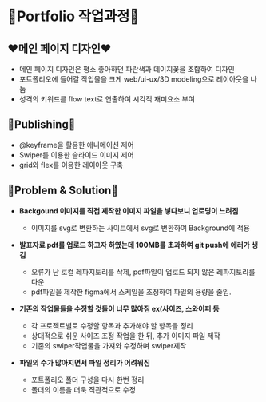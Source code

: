 💙Portfolio 작업과정💙
=============

## ❤️메인 페이지 디자인❤️
- 메인 페이지 디자인은 평소 좋아하던 파란색과 데이지꽃을 조합하여 디자인
- 포트폴리오에 들어갈 작업물을 크게 web/ui-ux/3D modeling으로 레이아웃을 나눔
- 성격의 키워드를 flow text로 연출하여 시각적 재미요소 부여

## 🧡Publishing🧡
* @keyframe을 활용한 애니메이션 제어
* Swiper를 이용한 슬라이드 이미지 제어
* grid와 flex를 이용한 레이아웃 구축

## 💛Problem & Solution💛
* **Backgound 이미지를 직접 제작한 이미지 파일을 넣다보니 업로딩이 느려짐**
    - 이미지를 svg로 변환하는 사이트에서 svg로 변환하여 Background에 적용 


* **발표자료 pdf를 업로드 하고자 하였는데 100MB를 초과하여 git push에 에러가 생김**
    - 오류가 난 로컬 레파지토리를 삭제, pdf파일이 업로드 되지 않은 레파지토리를 다운
    - pdf파일을 제작한 figma에서 스케일을 조정하여 파일의 용량을 줄임.


* **기존의 작업물들을 수정할 것들이 너무 많아짐 ex&#40;사이즈, 스와이퍼 등**
    - 각 프로젝트별로 수정할 항목과 추가해야 할 항목을 정리
    - 상대적으로 쉬운 사이즈 조정 작업을 한 뒤, 추가 이미지 파일 제작
    - 기존의 swiper작업물을 가져와 수정하며 swiper제작

* **파일의 수가 많아지면서 파일 정리가 어려워짐**
    - 포트폴리오 폴더 구성을 다시 한번 정리
    - 폴더의 이름을 더욱 직관적으로 수정